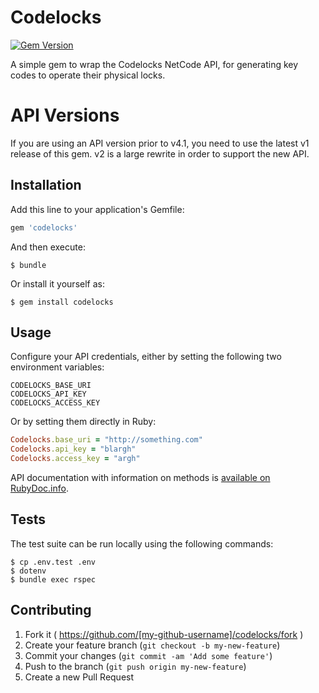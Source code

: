 # Codelocks

[![Gem Version](https://badge.fury.io/rb/codelocks.svg)](https://badge.fury.io/rb/codelocks)

A simple gem to wrap the Codelocks NetCode API, for generating key codes to operate their physical locks.

# API Versions

If you are using an API version prior to v4.1, you need to use the latest v1 release of this gem.
v2 is a large rewrite in order to support the new API.

## Installation

Add this line to your application's Gemfile:

```ruby
gem 'codelocks'
```

And then execute:

    $ bundle

Or install it yourself as:

    $ gem install codelocks

## Usage

Configure your API credentials, either by setting the following two environment variables:

```
CODELOCKS_BASE_URI
CODELOCKS_API_KEY
CODELOCKS_ACCESS_KEY
```

Or by setting them directly in Ruby:

```ruby
Codelocks.base_uri = "http://something.com"
Codelocks.api_key = "blargh"
Codelocks.access_key = "argh"
```

API documentation with information on methods is [available on RubyDoc.info](http://www.rubydoc.info/github/kansohq/codelocks/master).

## Tests

The test suite can be run locally using the following commands:

```
$ cp .env.test .env
$ dotenv
$ bundle exec rspec
```

## Contributing

1. Fork it ( https://github.com/[my-github-username]/codelocks/fork )
2. Create your feature branch (`git checkout -b my-new-feature`)
3. Commit your changes (`git commit -am 'Add some feature'`)
4. Push to the branch (`git push origin my-new-feature`)
5. Create a new Pull Request
